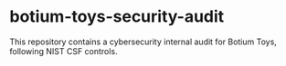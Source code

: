 # botium-toys-security-audit
This repository contains a cybersecurity internal audit for Botium Toys, following NIST CSF controls.
